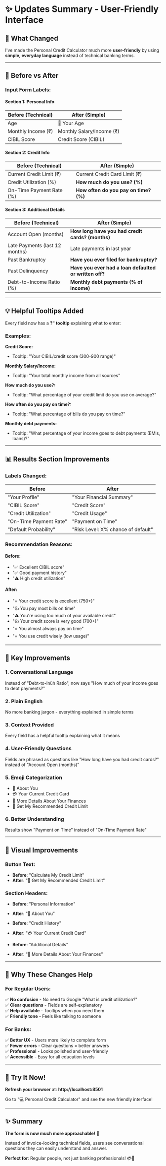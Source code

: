# ✨ Updates Summary - User-Friendly Interface

## 🎯 What Changed

I've made the Personal Credit Calculator much more **user-friendly** by using **simple, everyday language** instead of technical banking terms.

---

## 📝 Before vs After

### Input Form Labels:

#### Section 1: Personal Info
| Before (Technical) | After (Simple) |
|--------------------|----------------|
| Age | 👤 Your Age |
| Monthly Income (₹) | Monthly Salary/Income (₹) |
| CIBIL Score | Credit Score (CIBIL) |

#### Section 2: Credit Info
| Before (Technical) | After (Simple) |
|--------------------|----------------|
| Current Credit Limit (₹) | Current Credit Card Limit (₹) |
| Credit Utilization (%) | **How much do you use? (%)** |
| On-Time Payment Rate (%) | **How often do you pay on time? (%)** |

#### Section 3: Additional Details
| Before (Technical) | After (Simple) |
|--------------------|----------------|
| Account Open (months) | **How long have you had credit cards? (months)** |
| Late Payments (last 12 months) | Late payments in last year |
| Past Bankruptcy | **Have you ever filed for bankruptcy?** |
| Past Delinquency | **Have you ever had a loan defaulted or written off?** |
| Debt-to-Income Ratio (%) | **Monthly debt payments (% of income)** |

---

## 💡 Helpful Tooltips Added

Every field now has a **?" tooltip** explaining what to enter:

### Examples:

**Credit Score:**
- Tooltip: "Your CIBIL/credit score (300-900 range)"

**Monthly Salary/Income:**
- Tooltip: "Your total monthly income from all sources"

**How much do you use?:**
- Tooltip: "What percentage of your credit limit do you use on average?"

**How often do you pay on time?:**
- Tooltip: "What percentage of bills do you pay on time?"

**Monthly debt payments:**
- Tooltip: "What percentage of your income goes to debt payments (EMIs, loans)?"

---

## 📊 Results Section Improvements

### Labels Changed:

| Before | After |
|--------|-------|
| "Your Profile" | "Your Financial Summary" |
| "CIBIL Score" | "Credit Score" |
| "Credit Utilization" | "Credit Usage" |
| "On-Time Payment Rate" | "Payment on Time" |
| "Default Probability" | "Risk Level: X% chance of default" |

### Recommendation Reasons:

#### Before:
- "✅ Excellent CIBIL score"
- "✅ Good payment history"
- "⚠️ High credit utilization"

#### After:
- "⭐ Your credit score is excellent (750+)"
- "👍 You pay most bills on time"
- "⚠️ You're using too much of your available credit"
- "👍 Your credit score is very good (700+)"
- "⭐ You almost always pay on time"
- "⭐ You use credit wisely (low usage)"

---

## 🎯 Key Improvements

### 1. **Conversational Language**
Instead of "Debt-to-Inüh Ratio", now says "How much of your income goes to debt payments?"

### 2. **Plain English**
No more banking jargon - everything explained in simple terms

### 3. **Context Provided**
Every field has a helpful tooltip explaining what it means

### 4. **User-Friendly Questions**
Fields are phrased as questions like "How long have you had credit cards?" instead of "Account Open (months)"

### 5. **Emoji Categorization**
- 👤 About You
- 💳 Your Current Credit Card
- 📝 More Details About Your Finances
- 🚀 Get My Recommended Credit Limit

### 6. **Better Understanding**
Results show "Payment on Time" instead of "On-Time Payment Rate"

---

## 🎨 Visual Improvements

### Button Text:
- **Before**: "Calculate My Credit Limit"
- **After**: "🚀 Get My Recommended Credit Limit"

### Section Headers:
- **Before**: "Personal Information"  
- **After**: "👤 About You"

- **Before**: "Credit History"  
- **After**: "💳 Your Current Credit Card"

- **Before**: "Additional Details"  
- **After**: "📝 More Details About Your Finances"

---

## 🎯 Why These Changes Help

### For Regular Users:
✅ **No confusion** - No need to Google "What is credit utilization?"  
✅ **Clear questions** - Fields are self-explanatory  
✅ **Help available** - Tooltips when you need them  
✅ **Friendly tone** - Feels like talking to someone  

### For Banks:
✅ **Better UX** - Users more likely to complete form  
✅ **Fewer errors** - Clear questions = better answers  
✅ **Professional** - Looks polished and user-friendly  
✅ **Accessible** - Easy for all education levels  

---

## 📱 Try It Now!

**Refresh your browser** at: **http://localhost:8501**

Go to "💻 Personal Credit Calculator" and see the new friendly interface!

---

## ✨ Summary

**The form is now much more approachable!** 🎉

Instead of invoice-looking technical fields, users see conversational questions they can easily understand and answer.

**Perfect for**: Regular people, not just banking professionals! 💳👥

